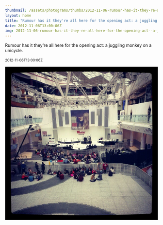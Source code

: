 ```yaml
---
thumbnail: /assets/photograms/thumbs/2012-11-06-rumour-has-it-they-re-all-here-for-the-opening-act--a-juggling-monkey-on-a-unicycle-.png
layout: home
title: "Rumour has it they're all here for the opening act: a juggling monkey on a unicycle."
date: 2012-11-06T13:00:06Z
img: 2012-11-06-rumour-has-it-they-re-all-here-for-the-opening-act--a-juggling-monkey-on-a-unicycle-.jpg
---
```


Rumour has it they're all here for the opening act: a juggling monkey on a unicycle.

<small>2012-11-06T13:00:06Z</small>

![Rumour has it they're all here for the opening act: a juggling monkey on a unicycle.](/assets/photograms/original/2012-11-06-rumour-has-it-they-re-all-here-for-the-opening-act--a-juggling-monkey-on-a-unicycle-.jpg)
